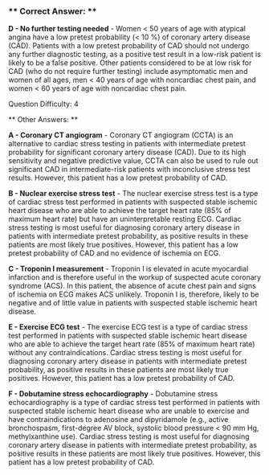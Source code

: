 ### ** Correct Answer: **

**D - No further testing needed** - Women < 50 years of age with atypical angina have a low pretest probability (< 10 %) of coronary artery disease (CAD). Patients with a low pretest probability of CAD should not undergo any further diagnostic testing, as a positive test result in a low-risk patient is likely to be a false positive. Other patients considered to be at low risk for CAD (who do not require further testing) include asymptomatic men and women of all ages, men < 40 years of age with noncardiac chest pain, and women < 60 years of age with noncardiac chest pain.

Question Difficulty: 4

** Other Answers: **

**A - Coronary CT angiogram** - Coronary CT angiogram (CCTA) is an alternative to cardiac stress testing in patients with intermediate pretest probability for significant coronary artery disease (CAD). Due to its high sensitivity and negative predictive value, CCTA can also be used to rule out significant CAD in intermediate-risk patients with inconclusive stress test results. However, this patient has a low pretest probability of CAD.

**B - Nuclear exercise stress test** - The nuclear exercise stress test is a type of cardiac stress test performed in patients with suspected stable ischemic heart disease who are able to achieve the target heart rate (85% of maximum heart rate) but have an uninterpretable resting ECG. Cardiac stress testing is most useful for diagnosing coronary artery disease in patients with intermediate pretest probability, as positive results in these patients are most likely true positives. However, this patient has a low pretest probability of CAD and no evidence of ischemia on ECG.

**C - Troponin I measurement** - Troponin I is elevated in acute myocardial infarction and is therefore useful in the workup of suspected acute coronary syndrome (ACS). In this patient, the absence of acute chest pain and signs of ischemia on ECG makes ACS unlikely. Troponin I is, therefore, likely to be negative and of little value in patients with suspected stable ischemic heart disease.

**E - Exercise ECG test** - The exercise ECG test is a type of cardiac stress test performed in patients with suspected stable ischemic heart disease who are able to achieve the target heart rate (85% of maximum heart rate) without any contraindications. Cardiac stress testing is most useful for diagnosing coronary artery disease in patients with intermediate pretest probability, as positive results in these patients are most likely true positives. However, this patient has a low pretest probability of CAD.

**F - Dobutamine stress echocardiography** - Dobutamine stress echocardiography is a type of cardiac stress test performed in patients with suspected stable ischemic heart disease who are unable to exercise and have contraindications to adenosine and dipyridamole (e.g., active bronchospasm, first-degree AV block, systolic blood pressure < 90 mm Hg, methylxanthine use). Cardiac stress testing is most useful for diagnosing coronary artery disease in patients with intermediate pretest probability, as positive results in these patients are most likely true positives. However, this patient has a low pretest probability of CAD.

